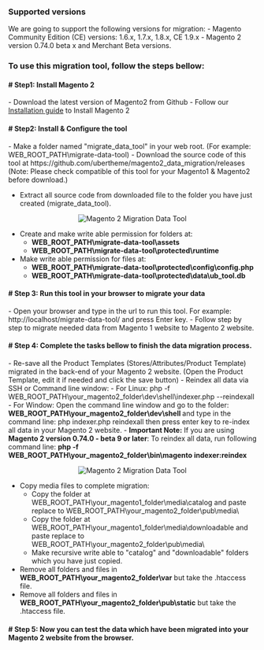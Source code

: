 <h3>Supported versions</h3>
We are going to support the following versions for migration:
- Magento Community Edition (CE) versions: 1.6.x, 1.7.x, 1.8.x, CE 1.9.x
- Magento 2 version 0.74.0 beta x and Merchant Beta versions.

<h3>To use this migration tool, follow the steps bellow:</h3>

<h4># Step1: Install Magento 2</h4>
- Download the latest version of Magento2 from Github
- Follow our <a href="http://www.ubertheme.com/magento-news/magento-2-0-installation-guide/">Installation guide</a> to Install Magento 2

<h4># Step2: Install & Configure the tool</h4>
- Make a folder named "migrate_data_tool" in your web root. (For example: WEB_ROOT_PATH\migrate-data-tool)
- Download the source code of this tool at https://github.com/ubertheme/magento2_data_migration/releases
  (Note: Please check compatible of this tool for your Magento1 & Magento2 before download.)
    
- Extract all source code from downloaded file to the folder you have just created (migrate_data_tool).
<div class="center">
<p align="center"><img src="http://joomlart.s3.amazonaws.com/images/userguide/jm_tips/migrationData/migrate.jpg" alt="Magento 2 Migration Data Tool" /></p>
</div>

- Create and make write able permission for folders at:
    - <strong>WEB_ROOT_PATH\migrate-data-tool\assets </strong>
    - <strong>WEB_ROOT_PATH\migrate-data-tool\protected\runtime </strong>
- Make write able permission for files at:
    - <strong>WEB_ROOT_PATH\migrate-data-tool\protected\config\config.php </strong>
    - <strong>WEB_ROOT_PATH\migrate-data-tool\protected\data\ub_tool.db </strong>
    
<h4># Step 3: Run this tool in your browser to migrate your data</h4>
- Open your browser and type in the url to run this tool.
For example: http://localhost/migrate-data-tool/ and press Enter key.
- Follow step by step to migrate needed data from Magento 1 website to Magento 2 website.

<h4># Step 4: Complete the tasks bellow to finish the data migration process.</h4>
- Re-save all the Product Templates (Stores/Attributes/Product Template) migrated in the back-end of your Magento 2 website. (Open the Product Template, edit it if needed and click the save button)
- Reindex all data via SSH or Command line window:
    - For Linux: php -f WEB_ROOT_PATH\your_magento2_folder\dev\shell\indexer.php --reindexall
    - For Window: Open the command line window and go to the folder: <strong> WEB_ROOT_PATH\your_magento2_folder\dev\shell </strong>
    and type in the command line: php indexer.php reindexall
    then press enter key to re-index all data in your Magento 2 website.
    - <strong>Important Note:</strong> If you are using <strong> Magento 2 version 0.74.0 - beta 9 or later</strong>: To reindex all data, run following command line:
    <strong> php -f WEB_ROOT_PATH\your_magento2_folder\bin\magento indexer:reindex </strong>
<div class="center">
<p align="center"><img src="http://joomlart.s3.amazonaws.com/images/userguide/jm_tips/migrationData/img-2.jpg?v=20150401144700" alt="Magento 2 Migration Data Tool" /></p>
</div>

- Copy media files to complete migration:<br/>
  - Copy the folder at WEB_ROOT_PATH\your_magento1_folder\media\catalog and paste replace to WEB_ROOT_PATH\your_magento2_folder\pub\media\
  - Copy the folder at WEB_ROOT_PATH\your_magento1_folder\media\downloadable and paste replace to WEB_ROOT_PATH\your_magento2_folder\pub\media\
  - Make recursive write able to "catalog" and "downloadable" folders which you have just copied.
- Remove all folders and files in <strong>WEB_ROOT_PATH\your_magento2_folder\var</strong> but take the .htaccess file.
- Remove all folders and files in <strong>WEB_ROOT_PATH\your_magento2_folder\pub\static</strong> but take the .htaccess file.

<h4># Step 5: Now you can test the data which have been migrated into your Magento 2 website from the browser.</h4>
